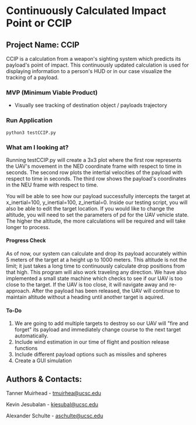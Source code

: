 # Continuously Calculated Impact Point or CCIP

## Project Name: CCIP 
CCIP is a calculation from a weapon's sighting system which predicts its payload's point of impact. This continuously  updated calculation is used for displaying information to a person's HUD or in our case visualize the tracking of a payload. 

### MVP (Minimum Viable Product) 
- Visually see tracking of destination object / payloads trajectory 

### Run Application
```
python3 testCCIP.py
```
### What am I looking at?

Running testCCIP.py will create a 3x3 plot where the first row represents the UAV's movement in the NED coordinate frame with respect to time in seconds. The second row plots the intertial velocities of the payload with respect to time in seconds. The third row shows the payload's coordinates in the NEU frame with respect to time. 

You will be able to see how our payload successfully intercepts the target at x_inertial=100, y_inertial=100, z_inertial=0. Inside our testing script, you will also be able to edit the target location. If you would like to change the altitude, you will need to set the parameters of pd for the UAV vehicle state. The higher the altitude, the more calculations will be required and will take longer to process. 

#### Progress Check
As of now, our system can calculate and drop its payload accurately within 5 meters of the target at a height up to 1000 meters. This altitude is not the limit; it just takes a long time to continuously calculate drop positions from that high. This program will also work traveling any direction. We have also implemented a small state machine which checks to see if our UAV is too close to the target. If the UAV is too close, it will navigate away and re-approach. After the payload has been released, the UAV will continue to maintain altitude without a heading until another target is aquired. 
#### To-Do
1. We are going to add multiple targets to destroy so our UAV will "fire and forget" its payload and immediately change course to the next target automatically. 
2. Include wind estimation in our time of flight and position release functions
3. Include different payload options such as missiles and spheres
4. Create a GUI simulation

## Authors & Contacts:
Tanner Muirhead - tmuirhea@ucsc.edu

Kevin Jesubalan - kjesubal@ucsc.edu

Alexander Schulte - aschulte@ucsc.edu